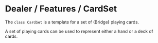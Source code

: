 # Dealer / Features / CardSet
The `class CardSet` is a template for a set of (Bridge) playing cards.

A set of playing cards can be used to represent either a hand or a deck of cards.

